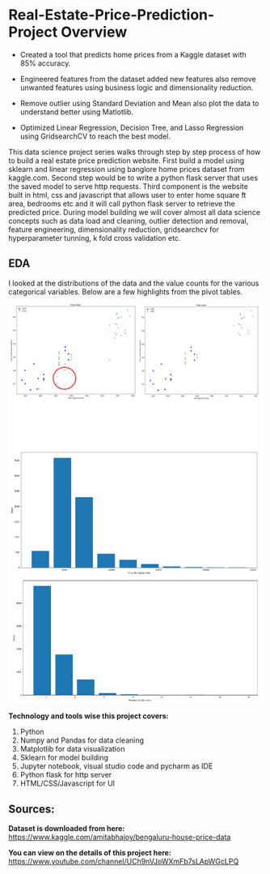 # Real-Estate-Price-Prediction-Project Overview

* Created a tool that predicts home prices from a Kaggle dataset with 85% accuracy.

* Engineered features from the dataset added new features also remove unwanted features using business logic and dimensionality reduction.

* Remove outlier using Standard Deviation and Mean also plot the data to understand better using Matlotlib.

* Optimized Linear Regression, Decision Tree, and Lasso Regression using GridsearchCV to reach the best model.

This data science project series walks through step by step process of how to build a real estate price prediction website. First build a model using sklearn and linear regression using banglore home prices dataset from kaggle.com. Second step would be to write a python flask server that uses the saved model to serve http requests. Third component is the website built in html, css and javascript that allows user to enter home square ft area, bedrooms etc and it will call python flask server to retrieve the predicted price. During model building we will cover almost all data science concepts such as data load and cleaning, outlier detection and removal, feature engineering, dimensionality reduction, gridsearchcv for hyperparameter tunning, k fold cross validation etc. 


## EDA
I looked at the distributions of the data and the value counts for the various categorical variables. Below are a few highlights from the pivot tables.

![](images/eda1.png)
![](images/eda2.png)
![](images/eda3.png)

**Technology and tools wise this project covers:**
1. Python
2. Numpy and Pandas for data cleaning
3. Matplotlib for data visualization
4. Sklearn for model building
5. Jupyter notebook, visual studio code and pycharm as IDE
6. Python flask for http server
7. HTML/CSS/Javascript for UI

## Sources:

**Dataset is downloaded from here:** https://www.kaggle.com/amitabhajoy/bengaluru-house-price-data

**You can view on the details of this project here:** https://www.youtube.com/channel/UCh9nVJoWXmFb7sLApWGcLPQ

